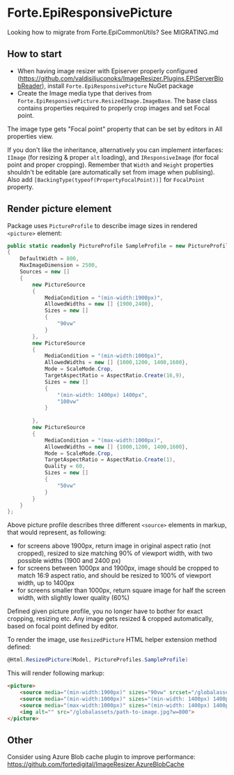 # Forte.EpiResponsivePicture

Looking how to migrate from Forte.EpiCommonUtils? See MIGRATING.md

## How to start

* When having image resizer with Episerver properly configured (https://github.com/valdisiljuconoks/ImageResizer.Plugins.EPiServerBlobReader), install `Forte.EpiResponsivePicture` NuGet package
* Create the Image media type that derives from `Forte.EpiResponsivePicture.ResizedImage.ImageBase`. The base class contains properties required to properly crop images and set Focal point. 

The image type gets "Focal point" property that can be set by editors in All properties view.

If you don't like the inheritance, alternatively you can implement interfaces: `IImage` (for resizing & proper `alt` loading), and `IResponsiveImage` (for focal point and proper cropping).
Remember that `Width` and `Height` properties shouldn't be editable (are automatically set from image when publising). Also add `[BackingType(typeof(PropertyFocalPoint))]` for `FocalPoint` property.

## Render picture element

Package uses `PictureProfile` to describe image sizes in rendered `<picture>` element:
```cs
public static readonly PictureProfile SampleProfile = new PictureProfile
{
    DefaultWidth = 800,
    MaxImageDimension = 2500,
    Sources = new []
    {
        new PictureSource
        {
            MediaCondition = "(min-width:1900px)",
            AllowedWidths = new [] {1900,2400},
            Sizes = new []
            {
                "90vw"
            }
        }, 
        new PictureSource
        {
            MediaCondition = "(min-width:1000px)",
            AllowedWidths = new [] {1000,1200, 1400,1600},
            Mode = ScaleMode.Crop,
            TargetAspectRatio = AspectRatio.Create(16,9),
            Sizes = new []
            {
                "(min-width: 1400px) 1400px",
                "100vw"
            }
            
        },
        new PictureSource
        {
            MediaCondition = "(max-width:1000px)",
            AllowedWidths = new [] {1000,1200, 1400,1600},
            Mode = ScaleMode.Crop,
            TargetAspectRatio = AspectRatio.Create(1),
            Quality = 60,
            Sizes = new []
            {
                "50vw"
            }
        }
    }
};
```
Above picture profile describes three different `<source>` elements in markup, that would represent, as following:
* for screens above 1900px, return image in original aspect ratio (not cropped), resized to size matching 90% of viewport width, with two possible widths (1900 and 2400 px)
* for screens between 1000px and 1900px, image should be cropped to match 16:9 aspect ratio, and should be resized to 100% of viewport width, up to 1400px
* for screens smaller than 1000px, return square image for half the screen width, with slightly lower quality (60%) 

Defined given picture profile, you no longer have to bother for exact cropping, resizing etc. Any image gets resized & cropped automatically, based on focal point defined by editor. 

To render the image, use `ResizedPicture` HTML helper extension method defined:

```cs
@Html.ResizedPicture(Model, PictureProfiles.SampleProfile)
```

This will render following markup: 
```html
<picture>
    <source media="(min-width:1900px)" sizes="90vw" srcset="/globalassets/path-to-image.jpg?w=1900 1900w, /globalassets/path-to-image.jpg?w=2400 2400w">
    <source media="(min-width:1000px)" sizes="(min-width: 1400px) 1400px, 100vw" srcset="/globalassets/path-to-image.jpg?mode=crop&w=1000&h=562&crop=0,511,1064,1109 1000w, /globalassets/path-to-image.jpg?mode=crop&w=1200&h=675&crop=0,511,1064,1109 1200w, /globalassets/path-to-image.jpg?mode=crop&w=1400&h=787&crop=0,511,1064,1109 1400w, /globalassets/path-to-image.jpg?mode=crop&w=1600&h=900&crop=0,511,1064,1109 1600w">
    <source media="(max-width:1000px)" sizes="(min-width: 1400px) 1400px, 100vw" srcset="/globalassets/path-to-image.jpg?mode=crop&quality=60&w=1000&h=1000&crop=0,278,1064,1342 1000w, /globalassets/path-to-image.jpg?mode=crop&quality=60&w=1200&h=1200&crop=0,278,1064,1342 1200w, /globalassets/path-to-image.jpg?mode=crop&quality=60&w=1400&h=1400&crop=0,278,1064,1342 1400w, /globalassets/path-to-image.jpg?mode=crop&quality=60&w=1600&h=1600&crop=0,278,1064,1342 1600w">
    <img alt="" src="/globalassets/path-to-image.jpg?w=800">
</picture>
```

## Other
Consider using Azure Blob cache plugin to improve performance: https://github.com/fortedigital/ImageResizer.AzureBlobCache
